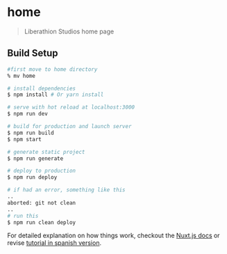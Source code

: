 # home

> Liberathion Studios home page

## Build Setup

``` bash
#first move to home directory
% mv home

# install dependencies
$ npm install # Or yarn install

# serve with hot reload at localhost:3000
$ npm run dev

# build for production and launch server
$ npm run build
$ npm start

# generate static project
$ npm run generate

# deploy to production
$ npm run deploy

# if had an error, something like this
..
aborted: git not clean
..
# run this
$ npm run clean deploy
```

For detailed explanation on how things work, checkout the [Nuxt.js docs](https://github.com/nuxt/nuxt.js) 
or revise [tutorial in spanish version](https://medium.com/@ianaya89/crea-tu-sitio-web-con-github-pages-y-nuxt-js-6a90fd0a0dc4 ).


